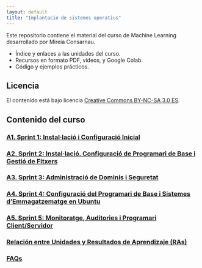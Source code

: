 ```yaml
---
layout: default
title: "Implantacio de sistemes operatius"
---
```


Este repositorio contiene el material del curso de Machine Learning desarrollado por Mireia Consarnau.

- Índice y enlaces a las unidades del curso.
- Recursos en formato PDF, vídeos, y Google Colab.
- Código y ejemplos prácticos.

## Licencia

El contenido está bajo licencia [Creative Commons BY-NC-SA 3.0 ES](LICENSE.md).

## Contenido del curso

### [A1. Sprint 1: Instal·lació i Configuració Inicial](SP1/SP1.md)  
### [A2. Sprint 2: Instal·lació, Configuració de Programari de Base i Gestió de Fitxers](SP2/SP2.md)  
### [A3. Sprint 3: Administració de Dominis i Seguretat](SP3/SP3.md)  
### [A4. Sprint 4: Configuració del Programari de Base i Sistemes d’Emmagatzematge en Ubuntu](SP4/SP4.md)  
### [A5. Sprint 5: Monitoratge, Auditories i Programari Client/Servidor](SP5/SP5.md)  

### [Relación entre Unidades y Resultados de Aprendizaje (RAs)](ras.md)  

### [FAQs](faqs/faqs.md)  
